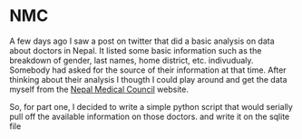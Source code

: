 # NMC

A few days ago I saw a post on twitter that did a basic analysis on data about doctors in Nepal. It listed some basic information such as the breakdown of gender, last names, home district, etc. indivudualy. Somebody had asked for the source of their information at that time.  After thinking about their analysis I thougth I could play around and get the data myself from the [Nepal Medical Council](www.nmc.org.np) website.  

So, for part one, I decided to write a simple python script that would serially pull off the available information on those doctors. and write it on the sqlite file